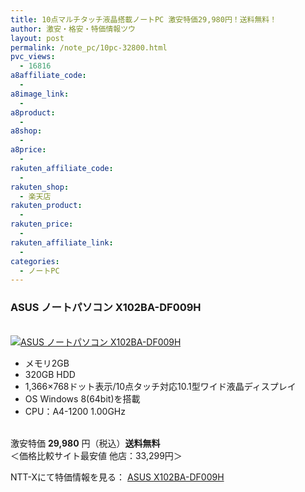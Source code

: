 ```yaml
---
title: 10点マルチタッチ液晶搭載ノートPC 激安特価29,980円！送料無料！
author: 激安・格安・特価情報ツウ
layout: post
permalink: /note_pc/10pc-32800.html
pvc_views:
  - 16816
a8affiliate_code:
  - 
a8image_link:
  - 
a8product:
  - 
a8shop:
  - 
a8price:
  - 
rakuten_affiliate_code:
  - 
rakuten_shop:
  - 楽天店
rakuten_product:
  - 
rakuten_price:
  - 
rakuten_affiliate_link:
  - 
categories:
  - ノートPC
---
```

### ASUS ノートパソコン X102BA-DF009H

<div class="img-bg2 img_L">
  <a href="http://px.a8.net/svt/ejp?a8mat=ZYP6S+8IMA3E+S1Q+BWGDT&#038;a8ejpredirect=http://nttxstore.jp/_II_QZZ0006165" target="_blank"><br /> <img border="0" alt="ASUS ノートパソコン X102BA-DF009H" src="http://i1.wp.com/image.nttxstore.jp/l2_images/Q/QZ/QZZ0006165.jpg?w=120" data-recalc-dims="1" /></a>
</div>

<!--more-->

  * メモリ2GB
  * 320GB HDD
  * 1,366×768ドット表示/10点タッチ対応10.1型ワイド液晶ディスプレイ
  * OS Windows 8(64bit)を搭載
  * CPU：A4-1200 1.00GHz

<br clear="all" />激安特価 <span class="tokka-price"><strong>29,980</strong></span> 円（税込）**送料無料**  
＜価格比較サイト最安値 他店：33,299円＞  
  
NTT-Xにて特価情報を見る： <span class="fs150p"><a href="http://px.a8.net/svt/ejp?a8mat=ZYP6S+8IMA3E+S1Q+BWGDT&#038;a8ejpredirect=http://nttxstore.jp/_II_QZZ0006165" target="_blank">ASUS X102BA-DF009H</a></span>
